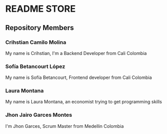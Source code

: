 # README STORE

## Repository Members

### Crihstian Camilo Molina

My name is Crihstian, I'm a Backend Developer from Cali Colombia

### Sofía Betancourt López

My name is Sofía Betancourt, Frontend developer from Cali Colombia

### Laura Montana
My name is Laura Montana, an economist trying to get programming skills

### Jhon Jairo Garces Montes

I'm Jhon Garces, Scrum Master from Medellin Colombia
